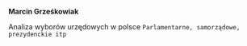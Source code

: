 **Marcin Grześkowiak**

Analiza wyborów urzędowych w polsce 
`Parlamentarne, samorządowe, prezydenckie itp`